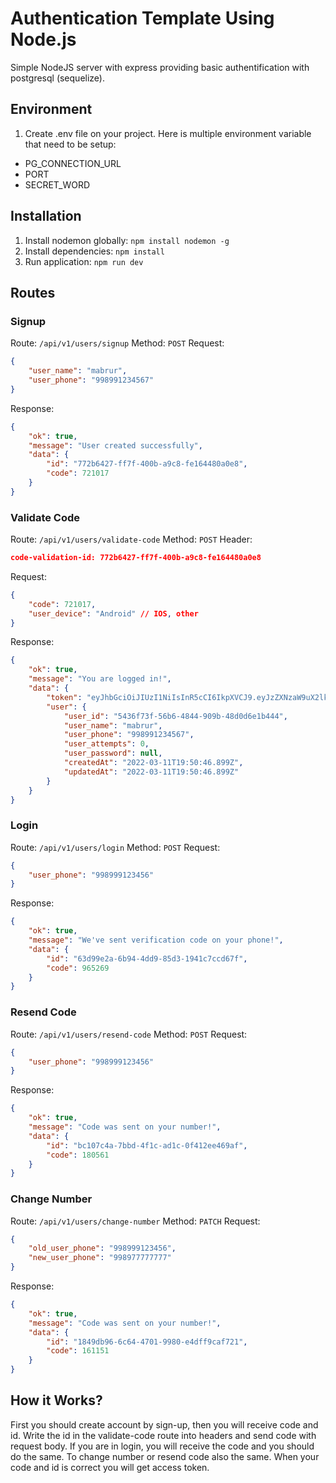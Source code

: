 # Authentication Template Using Node.js
Simple NodeJS server with express providing basic authentification with postgresql (sequelize).
## Environment
1. Create .env file on your project.
Here is multiple environment variable that need to be setup:
*   PG_CONNECTION_URL
*   PORT
*   SECRET_WORD
## Installation
1. Install nodemon globally:
`npm install nodemon -g`
3. Install dependencies:
`npm install`
3. Run application:
`npm run dev`
## Routes
### Signup
Route: `/api/v1/users/signup` Method: `POST`
Request:
```json
{
    "user_name": "mabrur",
    "user_phone": "998991234567"
}
```
Response:
```json
{
    "ok": true,
    "message": "User created successfully",
    "data": {
        "id": "772b6427-ff7f-400b-a9c8-fe164480a0e8",
        "code": 721017
    }
}
```
### Validate Code
Route: `/api/v1/users/validate-code` Method: `POST`
Header:
```json
code-validation-id: 772b6427-ff7f-400b-a9c8-fe164480a0e8
```
Request: 
```json
{
    "code": 721017,
    "user_device": "Android" // IOS, other
}
```
Response:
```json
{
    "ok": true,
    "message": "You are logged in!",
    "data": {
        "token": "eyJhbGciOiJIUzI1NiIsInR5cCI6IkpXVCJ9.eyJzZXNzaW9uX2lkIjoiYjE0MjlkZjktNzIzNC00MWExLTliNmItYmZiM2VkNGQ2NDk1IiwiaWF0IjoxNjQ3MDI4NDU1fQ.veisCisw86fY6K1-wg97WxtQ0D_VuZwwCRe-QBo1icE",
        "user": {
            "user_id": "5436f73f-56b6-4844-909b-48d0d6e1b444",
            "user_name": "mabrur",
            "user_phone": "998991234567",
            "user_attempts": 0,
            "user_password": null,
            "createdAt": "2022-03-11T19:50:46.899Z",
            "updatedAt": "2022-03-11T19:50:46.899Z"
        }
    }
}
```
### Login
Route: `/api/v1/users/login` Method: `POST`
Request: 
```json
{
    "user_phone": "998999123456"
}
```
Response: 
```json
{
    "ok": true,
    "message": "We've sent verification code on your phone!",
    "data": {
        "id": "63d99e2a-6b94-4dd9-85d3-1941c7ccd67f",
        "code": 965269
    }
}
```
### Resend Code
Route: `/api/v1/users/resend-code` Method: `POST`
Request: 
```json
{
    "user_phone": "998999123456"
}
```
Response: 
```json
{
    "ok": true,
    "message": "Code was sent on your number!",
    "data": {
        "id": "bc107c4a-7bbd-4f1c-ad1c-0f412ee469af",
        "code": 180561
    }
}
```
### Change Number
Route: `/api/v1/users/change-number` Method: `PATCH`
Request: 
```json
{
    "old_user_phone": "998999123456",
    "new_user_phone": "998977777777"
}
```
Response: 
```json
{
    "ok": true,
    "message": "Code was sent on your number!",
    "data": {
        "id": "1849db96-6c64-4701-9980-e4dff9caf721",
        "code": 161151
    }
}
```
## How it Works?
First you should create account by sign-up, then you will receive code and id. Write the id in the validate-code route into headers and send code with request body.
If you are in login, you will receive the code and you should do the same.
To change number or resend code also the same.
When your code and id is correct you will get access token.
